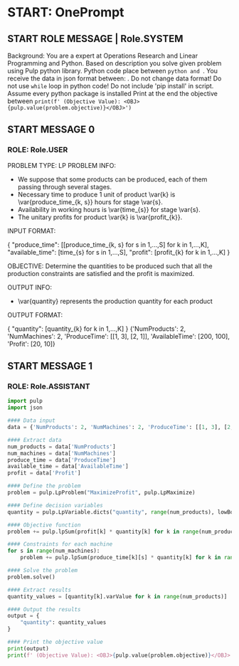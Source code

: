 # START: OnePrompt 
## START ROLE MESSAGE | Role.SYSTEM 
Background: You are a expert at Operations Research and Linear Programming and Python. Based on description you solve given problem using Pulp python library. Python code place between ```python and ```. You receive the data in json format between: <DATA></DATA>. Do not change data format! Do not use `while` loop in python code! Do not include 'pip install' in script. Assume every python package is installed Print at the end the objective between <OBJ></OBJ> `print(f' (Objective Value): <OBJ>{pulp.value(problem.objective)}</OBJ>')`  
## START MESSAGE 0 
### ROLE: Role.USER
<DESCRIPTION>
PROBLEM TYPE: LP
PROBLEM INFO:

- We suppose that some products can be produced, each of them passing through several stages.
- Necessary time to produce 1 unit of product \var{k} is \var{produce_time_{k, s}} hours for stage \var{s}.
- Availability in working hours is \var{time_{s}} for stage \var{s}. 
- The unitary profits for product \var{k} is \var{profit_{k}}.

INPUT FORMAT:

{
	"produce_time": [[produce_time_{k, s} for s in 1,...,S] for k in 1,...,K],
	"available_time": [time_{s} for s in 1,...,S],
	"profit": [profit_{k} for k in 1,...,K]
}


OBJECTIVE: Determine the quantities to be produced such that all the production constraints are satisfied and the profit is maximized.

OUTPUT INFO:

- \var{quantity} represents the production quantity for each product

OUTPUT FORMAT:

{
	"quantity": [quantity_{k} for k in 1,...,K]
}
</DESCRIPTION>
<DATA>
{'NumProducts': 2, 'NumMachines': 2, 'ProduceTime': [[1, 3], [2, 1]], 'AvailableTime': [200, 100], 'Profit': [20, 10]}</DATA>


## START MESSAGE 1 
### ROLE: Role.ASSISTANT
```python
import pulp
import json

#### Data input
data = {'NumProducts': 2, 'NumMachines': 2, 'ProduceTime': [[1, 3], [2, 1]], 'AvailableTime': [200, 100], 'Profit': [20, 10]}

#### Extract data
num_products = data['NumProducts']
num_machines = data['NumMachines']
produce_time = data['ProduceTime']
available_time = data['AvailableTime']
profit = data['Profit']

#### Define the problem
problem = pulp.LpProblem("MaximizeProfit", pulp.LpMaximize)

#### Define decision variables
quantity = pulp.LpVariable.dicts("quantity", range(num_products), lowBound=0, cat='Continuous')

#### Objective function
problem += pulp.lpSum(profit[k] * quantity[k] for k in range(num_products)), "TotalProfit"

#### Constraints for each machine
for s in range(num_machines):
    problem += pulp.lpSum(produce_time[k][s] * quantity[k] for k in range(num_products)) <= available_time[s], f"Machine_{s+1}_Time"

#### Solve the problem
problem.solve()

#### Extract results
quantity_values = [quantity[k].varValue for k in range(num_products)]

#### Output the results
output = {
    "quantity": quantity_values
}

#### Print the objective value
print(output)
print(f' (Objective Value): <OBJ>{pulp.value(problem.objective)}</OBJ>')
```

